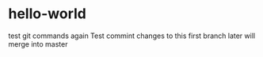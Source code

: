 # hello-world
test git commands again
Test commint changes to this first branch
later will merge into master
